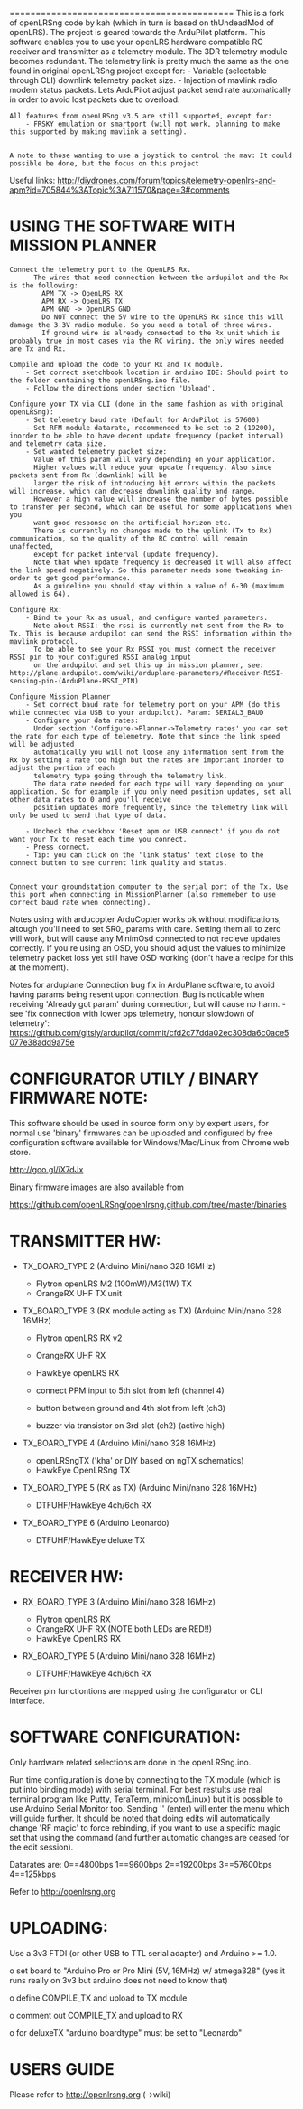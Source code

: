 ===========================================
	This is a fork of openLRSng code by kah (which in turn is based on thUndeadMod of openLRS).
	The project is geared towards the ArduPilot platform.
	This software enables you to use your openLRS hardware compatible RC receiver and transmitter as a telemetry module. The 3DR telemetry module becomes redundant.
	The telemetry link is pretty much the same as the one found in original openLRSng project except for:
		- Variable (selectable through CLI) downlink telemetry packet size.
		- Injection of mavlink radio modem status packets. Lets ArduPilot adjust packet send rate automatically in order to avoid lost packets due to overload.
		
	All features from openLRSng v3.5 are still supported, except for:
		- FRSKY emulation or smartport (will not work, planning to make this supported by making mavlink a setting).
		
		
	A note to those wanting to use a joystick to control the mav: It could possible be done, but the focus on this project

Useful links:
	http://diydrones.com/forum/topics/telemetry-openlrs-and-apm?id=705844%3ATopic%3A711570&page=3#comments


USING THE SOFTWARE WITH MISSION PLANNER
=======================================

	Connect the telemetry port to the OpenLRS Rx.
		- The wires that need connection between the ardupilot and the Rx is the following:
			APM TX -> OpenLRS RX
			APM RX -> OpenLRS TX
			APM GND -> OpenLRS GND
			Do NOT connect the 5V wire to the OpenLRS Rx since this will damage the 3.3V radio module. So you need a total of three wires.
			If ground wire is already connected to the Rx unit which is probably true in most cases via the RC wiring, the only wires needed are Tx and Rx.

	Compile and upload the code to your Rx and Tx module.
		- Set correct sketchbook location in arduino IDE: Should point to the folder containing the openLRSng.ino file.
		- Follow the directions under section 'Upload'.

	Configure your TX via CLI (done in the same fashion as with original openLRSng):
		- Set telemetry baud rate (Default for ArduPilot is 57600)
		- Set RFM module datarate, recommended to be set to 2 (19200), inorder to be able to have decent update frequency (packet interval) and telemetry data size.
		- Set wanted telemetry packet size:
		  Value of this param will vary depending on your application.
		  Higher values will reduce your update frequency. Also since packets sent from Rx (downlink) will be
		  larger the risk of introducing bit errors within the packets will increase, which can decrease downlink quality and range.
		  However a high value will increase the number of bytes possible to transfer per second, which can be useful for some applications when you 
		  want good response on the artificial horizon etc.
		  There is currently no changes made to the uplink (Tx to Rx) communication, so the quality of the RC control will remain unaffected,
		  except for packet interval (update frequency).
		  Note that when update frequency is decreased it will also affect the link speed negatively. So this parameter needs some tweaking in-order to get good performance.
		  As a guideline you should stay within a value of 6-30 (maximum allowed is 64).
		  
	Configure Rx:
		- Bind to your Rx as usual, and configure wanted parameters.
		- Note about RSSI: the rssi is currently not sent from the Rx to Tx. This is because ardupilot can send the RSSI information within the mavlink protocol.
		  To be able to see your Rx RSSI you must connect the receiver RSSI pin to your configured RSSI analog input
		  on the ardupilot and set this up in mission planner, see: http://plane.ardupilot.com/wiki/arduplane-parameters/#Receiver-RSSI-sensing-pin-(ArduPlane-RSSI_PIN)
	
	Configure Mission Planner		
		- Set correct baud rate for telemetry port on your APM (do this while connected via USB to your ardupilot). Param: SERIAL3_BAUD 
		- Configure your data rates:
		  Under section 'Configure->Planner->Telemetry rates' you can set the rate for each type of telemetry. Note that since the link speed will be adjusted 
		  automatically you will not loose any information sent from the Rx by setting a rate too high but the rates are important inorder to adjust the portion of each 
		  telemetry type going through the telemetry link.
		  The data rate needed for each type will vary depending on your application. So for example if you only need position updates, set all other data rates to 0 and you'll receive 
		  position updates more frequently, since the telemetry link will only be used to send that type of data.
		  
		- Uncheck the checkbox 'Reset apm on USB connect' if you do not want your Tx to reset each time you connect.
		- Press connect.
		- Tip: you can click on the 'link status' text close to the connect button to see current link quality and status.
		
	
	Connect your groundstation computer to the serial port of the Tx. Use this port when connecting in MissionPlanner (also rememeber to use correct baud rate when connecting).


  Notes using with arducopter
   ArduCopter works ok without modifications, altough you'll need to set SR0_ params with care. Setting them all to zero will work,
   but will cause any MinimOsd connected to not recieve updates correctly. If you're using an OSD, you should adjust the values to
   minimize telemetry packet loss yet still have OSD working (don't have a recipe for this at the moment).
  
  Notes for arduplane
   Connection bug fix in ArduPlane software, to avoid having params being resent upon connection. Bug is noticable when receiving 'Already got param' during connection, but will cause no harm. 
    - see 'fix connection with lower bps telemetry, honour slowdown of telemetry': https://github.com/gitsly/ardupilot/commit/cfd2c77dda02ec308da6c0ace5077e38add9a75e


CONFIGURATOR UTILY / BINARY FIRMWARE NOTE:
==========================================
  This software should be used in source form only by expert users, for normal use 'binary' firmwares can be uploaded and configured by free configuration software available for Windows/Mac/Linux from Chrome web store.

  http://goo.gl/iX7dJx

  Binary firmware images are also available from

  https://github.com/openLRSng/openlrsng.github.com/tree/master/binaries

TRANSMITTER HW:
===============
  - TX_BOARD_TYPE 2 (Arduino Mini/nano 328 16MHz)
    - Flytron openLRS M2 (100mW)/M3(1W) TX 
    - OrangeRX UHF TX unit
  
  - TX_BOARD_TYPE 3 (RX module acting as TX) (Arduino Mini/nano 328 16MHz)
    - Flytron openLRS RX v2 
    - OrangeRX UHF RX
    - HawkEye openLRS RX

    - connect PPM input to 5th slot from left (channel 4)
    - button between ground and 4th slot from left (ch3)
    - buzzer via transistor on 3rd slot (ch2) (active high)

  - TX_BOARD_TYPE 4 (Arduino Mini/nano 328 16MHz)
    - openLRSngTX ('kha' or DIY based on ngTX schematics)
    - HawkEye OpenLRSng TX

  - TX_BOARD_TYPE 5 (RX as TX) (Arduino Mini/nano 328 16MHz)
    - DTFUHF/HawkEye 4ch/6ch RX

  - TX_BOARD_TYPE 6 (Arduino Leonardo)
    - DTFUHF/HawkEye deluxe TX

RECEIVER HW:  
============
  - RX_BOARD_TYPE 3 (Arduino Mini/nano 328 16MHz)
    - Flytron openLRS RX 
    - OrangeRX UHF RX (NOTE both LEDs are RED!!)
    - HawkEye OpenLRS RX

  - RX_BOARD_TYPE 5 (Arduino Mini/nano 328 16MHz)
    - DTFUHF/HawkEye 4ch/6ch RX
  
  Receiver pin functiontions are mapped using the configurator or CLI interface.

SOFTWARE CONFIGURATION:
=======================
  Only hardware related selections are done in the openLRSng.ino.

  Run time configuration is done by connecting to the TX module (which is put into binding mode) with serial terminal. For best restults use real terminal program like Putty, TeraTerm, minicom(Linux) but it is possible to use Arduino Serial Monitor too.
  Sending '<CR>' (enter) will enter the menu which will guide further. It should be noted that doing edits will automatically change 'RF magic' to force rebinding, if you want to use a specific magic set that using the command (and further automatic changes are ceased for the edit session). 

  Datarates are: 0==4800bps 1==9600bps 2==19200bps 3==57600bps 4==125kbps

  Refer to http://openlrsng.org
  
UPLOADING:
==========
Use a 3v3 FTDI (or other USB to TTL serial adapter) and Arduino >= 1.0. 

  o set board to "Arduino Pro or Pro Mini (5V, 16MHz) w/ atmega328" (yes it runs really on 3v3 but arduino does not need to know that)

  o define COMPILE_TX and upload to TX module

  o comment out COMPILE_TX and upload to RX

  o for deluxeTX "arduino boardtype" must be set to "Leonardo"


USERS GUIDE
===========

Please refer to http://openlrsng.org (->wiki)
